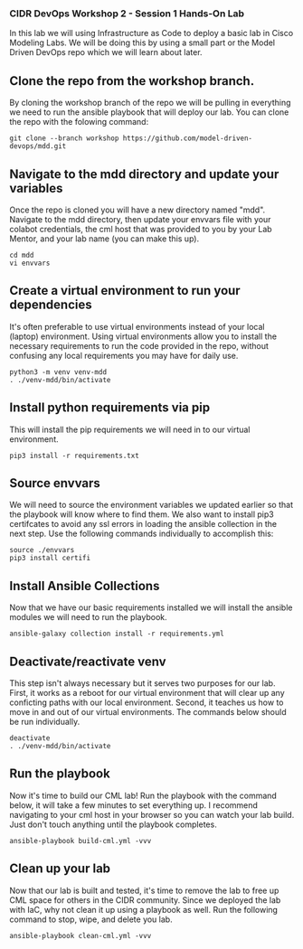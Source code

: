 ### CIDR DevOps Workshop 2 - Session 1 Hands-On Lab
In this lab we will using Infrastructure as Code to deploy a basic lab in Cisco Modeling Labs.  We will be doing this by using a small part or the Model Driven DevOps repo which we will learn about later. 

## Clone the repo from the workshop branch.  
By cloning the workshop branch of the repo we will be pulling in everything we need to run the ansible playbook that will deploy our lab.  You can clone the repo with the folowing command:
```
git clone --branch workshop https://github.com/model-driven-devops/mdd.git
```

## Navigate to the mdd directory and update your variables
Once the repo is cloned you will have a new directory named "mdd".  Navigate to the mdd directory, then update your envvars file with your colabot credentials, the cml host that was provided to you by your Lab Mentor, and your lab name (you can make this up).
```
cd mdd
vi envvars
```

## Create a virtual environment to run your dependencies
It's often preferable to use virtual environments instead of your local (laptop) environment.  Using virtual environments allow you to install the necessary requirements to run the code provided in the repo, without confusing any local requirements you may have for daily use.  
```
python3 -m venv venv-mdd
. ./venv-mdd/bin/activate
```

## Install python requirements via pip
This will install the pip requirements we will need in to our virtual environment.
```
pip3 install -r requirements.txt
```
## Source envvars
We will need to source the environment variables we updated earlier so that the playbook will know where to find them.  We also want to install pip3 certifcates to avoid any ssl errors in loading the ansible collection in the next step.  Use the following commands individually to accomplish this:  
```
source ./envvars
pip3 install certifi
```

## Install Ansible Collections
Now that we have our basic requirements installed we will install the ansible modules we will need to run the playbook.  
```
ansible-galaxy collection install -r requirements.yml
```
## Deactivate/reactivate venv
This step isn't always necessary but it serves two purposes for our lab.  First, it works as a reboot for our virtual environment that will clear up any conficting paths with our local environment.  Second, it teaches us how to move in and out of our virtual environments.  The commands below should be run individually.  
```
deactivate
. ./venv-mdd/bin/activate
```

## Run the playbook
Now it's time to build our CML lab!  Run the playbook with the command below, it will take a few minutes to set everything up.  I recommend navigating to your cml host in your browser so you can watch your lab build.  Just don't touch anything until the playbook completes.  
```
ansible-playbook build-cml.yml -vvv
```
## Clean up your lab
Now that our lab is built and tested, it's time to remove the lab to free up CML space for others in the CIDR community.  Since we deployed the lab with IaC, why not clean it up using a playbook as well.  Run the following command to stop, wipe, and delete you lab.  
```
ansible-playbook clean-cml.yml -vvv
```

